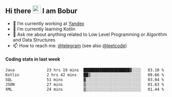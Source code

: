 ## Hi there <img src="https://media.giphy.com/media/hvRJCLFzcasrR4ia7z/giphy.gif" width="25px" height="25px"> I am Bobur

- 💼 I’m currently working at [Yandex](https://yandex.ru/)
- 🌱 I’m currently learning Kotlin
- 💬 Ask me about anything related to Low Level Programming or Algorithm and Data Structures
- 📫 How to reach me: [@telegram](https://t.me/octoant) (see also [@leetcode](https://leetcode.com/octoant/))    

#### Coding stats in last week

<!--START_SECTION:waka-->

```txt
Java              23 hrs 19 mins  ████████████████████▓░░░░   83.10 %
Kotlin            2 hrs 42 mins   ██▒░░░░░░░░░░░░░░░░░░░░░░   09.66 %
SQL               51 mins         ▓░░░░░░░░░░░░░░░░░░░░░░░░   03.04 %
JSON              27 mins         ▒░░░░░░░░░░░░░░░░░░░░░░░░   01.63 %
XML               24 mins         ▒░░░░░░░░░░░░░░░░░░░░░░░░   01.44 %
```

<!--END_SECTION:waka-->
